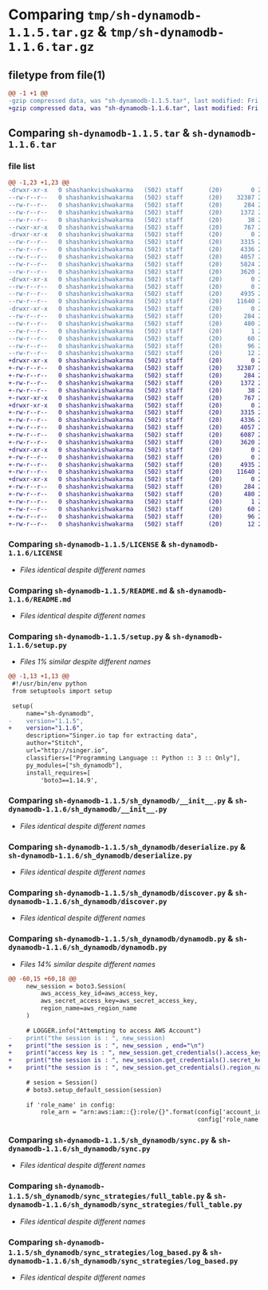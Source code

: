 # Comparing `tmp/sh-dynamodb-1.1.5.tar.gz` & `tmp/sh-dynamodb-1.1.6.tar.gz`

## filetype from file(1)

```diff
@@ -1 +1 @@
-gzip compressed data, was "sh-dynamodb-1.1.5.tar", last modified: Fri Jul  7 06:33:48 2023, max compression
+gzip compressed data, was "sh-dynamodb-1.1.6.tar", last modified: Fri Jul  7 06:37:35 2023, max compression
```

## Comparing `sh-dynamodb-1.1.5.tar` & `sh-dynamodb-1.1.6.tar`

### file list

```diff
@@ -1,23 +1,23 @@
-drwxr-xr-x   0 shashankvishwakarma   (502) staff       (20)        0 2023-07-07 06:33:48.199836 sh-dynamodb-1.1.5/
--rw-r--r--   0 shashankvishwakarma   (502) staff       (20)    32387 2023-07-04 06:05:27.000000 sh-dynamodb-1.1.5/LICENSE
--rw-r--r--   0 shashankvishwakarma   (502) staff       (20)      284 2023-07-07 06:33:48.199357 sh-dynamodb-1.1.5/PKG-INFO
--rw-r--r--   0 shashankvishwakarma   (502) staff       (20)     1372 2023-07-06 09:31:12.000000 sh-dynamodb-1.1.5/README.md
--rw-r--r--   0 shashankvishwakarma   (502) staff       (20)       38 2023-07-07 06:33:48.200049 sh-dynamodb-1.1.5/setup.cfg
--rwxr-xr-x   0 shashankvishwakarma   (502) staff       (20)      767 2023-07-07 06:33:37.000000 sh-dynamodb-1.1.5/setup.py
-drwxr-xr-x   0 shashankvishwakarma   (502) staff       (20)        0 2023-07-07 06:33:48.192825 sh-dynamodb-1.1.5/sh_dynamodb/
--rw-r--r--   0 shashankvishwakarma   (502) staff       (20)     3315 2023-07-06 12:36:07.000000 sh-dynamodb-1.1.5/sh_dynamodb/__init__.py
--rw-r--r--   0 shashankvishwakarma   (502) staff       (20)     4336 2023-07-04 06:05:27.000000 sh-dynamodb-1.1.5/sh_dynamodb/deserialize.py
--rw-r--r--   0 shashankvishwakarma   (502) staff       (20)     4057 2023-07-06 09:31:27.000000 sh-dynamodb-1.1.5/sh_dynamodb/discover.py
--rw-r--r--   0 shashankvishwakarma   (502) staff       (20)     5824 2023-07-07 06:33:07.000000 sh-dynamodb-1.1.5/sh_dynamodb/dynamodb.py
--rw-r--r--   0 shashankvishwakarma   (502) staff       (20)     3620 2023-07-06 09:31:27.000000 sh-dynamodb-1.1.5/sh_dynamodb/sync.py
-drwxr-xr-x   0 shashankvishwakarma   (502) staff       (20)        0 2023-07-07 06:33:48.198277 sh-dynamodb-1.1.5/sh_dynamodb/sync_strategies/
--rw-r--r--   0 shashankvishwakarma   (502) staff       (20)        0 2023-07-04 06:05:27.000000 sh-dynamodb-1.1.5/sh_dynamodb/sync_strategies/__init__.py
--rw-r--r--   0 shashankvishwakarma   (502) staff       (20)     4935 2023-07-06 09:31:27.000000 sh-dynamodb-1.1.5/sh_dynamodb/sync_strategies/full_table.py
--rw-r--r--   0 shashankvishwakarma   (502) staff       (20)    11640 2023-07-06 09:31:27.000000 sh-dynamodb-1.1.5/sh_dynamodb/sync_strategies/log_based.py
-drwxr-xr-x   0 shashankvishwakarma   (502) staff       (20)        0 2023-07-07 06:33:48.196497 sh-dynamodb-1.1.5/sh_dynamodb.egg-info/
--rw-r--r--   0 shashankvishwakarma   (502) staff       (20)      284 2023-07-07 06:33:48.000000 sh-dynamodb-1.1.5/sh_dynamodb.egg-info/PKG-INFO
--rw-r--r--   0 shashankvishwakarma   (502) staff       (20)      480 2023-07-07 06:33:48.000000 sh-dynamodb-1.1.5/sh_dynamodb.egg-info/SOURCES.txt
--rw-r--r--   0 shashankvishwakarma   (502) staff       (20)        1 2023-07-07 06:33:48.000000 sh-dynamodb-1.1.5/sh_dynamodb.egg-info/dependency_links.txt
--rw-r--r--   0 shashankvishwakarma   (502) staff       (20)       60 2023-07-07 06:33:48.000000 sh-dynamodb-1.1.5/sh_dynamodb.egg-info/entry_points.txt
--rw-r--r--   0 shashankvishwakarma   (502) staff       (20)       96 2023-07-07 06:33:48.000000 sh-dynamodb-1.1.5/sh_dynamodb.egg-info/requires.txt
--rw-r--r--   0 shashankvishwakarma   (502) staff       (20)       12 2023-07-07 06:33:48.000000 sh-dynamodb-1.1.5/sh_dynamodb.egg-info/top_level.txt
+drwxr-xr-x   0 shashankvishwakarma   (502) staff       (20)        0 2023-07-07 06:37:35.060155 sh-dynamodb-1.1.6/
+-rw-r--r--   0 shashankvishwakarma   (502) staff       (20)    32387 2023-07-04 06:05:27.000000 sh-dynamodb-1.1.6/LICENSE
+-rw-r--r--   0 shashankvishwakarma   (502) staff       (20)      284 2023-07-07 06:37:35.059834 sh-dynamodb-1.1.6/PKG-INFO
+-rw-r--r--   0 shashankvishwakarma   (502) staff       (20)     1372 2023-07-06 09:31:12.000000 sh-dynamodb-1.1.6/README.md
+-rw-r--r--   0 shashankvishwakarma   (502) staff       (20)       38 2023-07-07 06:37:35.060469 sh-dynamodb-1.1.6/setup.cfg
+-rwxr-xr-x   0 shashankvishwakarma   (502) staff       (20)      767 2023-07-07 06:37:22.000000 sh-dynamodb-1.1.6/setup.py
+drwxr-xr-x   0 shashankvishwakarma   (502) staff       (20)        0 2023-07-07 06:37:35.054363 sh-dynamodb-1.1.6/sh_dynamodb/
+-rw-r--r--   0 shashankvishwakarma   (502) staff       (20)     3315 2023-07-06 12:36:07.000000 sh-dynamodb-1.1.6/sh_dynamodb/__init__.py
+-rw-r--r--   0 shashankvishwakarma   (502) staff       (20)     4336 2023-07-04 06:05:27.000000 sh-dynamodb-1.1.6/sh_dynamodb/deserialize.py
+-rw-r--r--   0 shashankvishwakarma   (502) staff       (20)     4057 2023-07-06 09:31:27.000000 sh-dynamodb-1.1.6/sh_dynamodb/discover.py
+-rw-r--r--   0 shashankvishwakarma   (502) staff       (20)     6087 2023-07-07 06:37:15.000000 sh-dynamodb-1.1.6/sh_dynamodb/dynamodb.py
+-rw-r--r--   0 shashankvishwakarma   (502) staff       (20)     3620 2023-07-06 09:31:27.000000 sh-dynamodb-1.1.6/sh_dynamodb/sync.py
+drwxr-xr-x   0 shashankvishwakarma   (502) staff       (20)        0 2023-07-07 06:37:35.058868 sh-dynamodb-1.1.6/sh_dynamodb/sync_strategies/
+-rw-r--r--   0 shashankvishwakarma   (502) staff       (20)        0 2023-07-04 06:05:27.000000 sh-dynamodb-1.1.6/sh_dynamodb/sync_strategies/__init__.py
+-rw-r--r--   0 shashankvishwakarma   (502) staff       (20)     4935 2023-07-06 09:31:27.000000 sh-dynamodb-1.1.6/sh_dynamodb/sync_strategies/full_table.py
+-rw-r--r--   0 shashankvishwakarma   (502) staff       (20)    11640 2023-07-06 09:31:27.000000 sh-dynamodb-1.1.6/sh_dynamodb/sync_strategies/log_based.py
+drwxr-xr-x   0 shashankvishwakarma   (502) staff       (20)        0 2023-07-07 06:37:35.057038 sh-dynamodb-1.1.6/sh_dynamodb.egg-info/
+-rw-r--r--   0 shashankvishwakarma   (502) staff       (20)      284 2023-07-07 06:37:34.000000 sh-dynamodb-1.1.6/sh_dynamodb.egg-info/PKG-INFO
+-rw-r--r--   0 shashankvishwakarma   (502) staff       (20)      480 2023-07-07 06:37:34.000000 sh-dynamodb-1.1.6/sh_dynamodb.egg-info/SOURCES.txt
+-rw-r--r--   0 shashankvishwakarma   (502) staff       (20)        1 2023-07-07 06:37:34.000000 sh-dynamodb-1.1.6/sh_dynamodb.egg-info/dependency_links.txt
+-rw-r--r--   0 shashankvishwakarma   (502) staff       (20)       60 2023-07-07 06:37:34.000000 sh-dynamodb-1.1.6/sh_dynamodb.egg-info/entry_points.txt
+-rw-r--r--   0 shashankvishwakarma   (502) staff       (20)       96 2023-07-07 06:37:34.000000 sh-dynamodb-1.1.6/sh_dynamodb.egg-info/requires.txt
+-rw-r--r--   0 shashankvishwakarma   (502) staff       (20)       12 2023-07-07 06:37:34.000000 sh-dynamodb-1.1.6/sh_dynamodb.egg-info/top_level.txt
```

### Comparing `sh-dynamodb-1.1.5/LICENSE` & `sh-dynamodb-1.1.6/LICENSE`

 * *Files identical despite different names*

### Comparing `sh-dynamodb-1.1.5/README.md` & `sh-dynamodb-1.1.6/README.md`

 * *Files identical despite different names*

### Comparing `sh-dynamodb-1.1.5/setup.py` & `sh-dynamodb-1.1.6/setup.py`

 * *Files 1% similar despite different names*

```diff
@@ -1,13 +1,13 @@
 #!/usr/bin/env python
 from setuptools import setup
 
 setup(
     name="sh-dynamodb",
-    version="1.1.5",
+    version="1.1.6",
     description="Singer.io tap for extracting data",
     author="Stitch",
     url="http://singer.io",
     classifiers=["Programming Language :: Python :: 3 :: Only"],
     py_modules=["sh_dynamodb"],
     install_requires=[
         'boto3==1.14.9',
```

### Comparing `sh-dynamodb-1.1.5/sh_dynamodb/__init__.py` & `sh-dynamodb-1.1.6/sh_dynamodb/__init__.py`

 * *Files identical despite different names*

### Comparing `sh-dynamodb-1.1.5/sh_dynamodb/deserialize.py` & `sh-dynamodb-1.1.6/sh_dynamodb/deserialize.py`

 * *Files identical despite different names*

### Comparing `sh-dynamodb-1.1.5/sh_dynamodb/discover.py` & `sh-dynamodb-1.1.6/sh_dynamodb/discover.py`

 * *Files identical despite different names*

### Comparing `sh-dynamodb-1.1.5/sh_dynamodb/dynamodb.py` & `sh-dynamodb-1.1.6/sh_dynamodb/dynamodb.py`

 * *Files 14% similar despite different names*

```diff
@@ -60,15 +60,18 @@
     new_session = boto3.Session(
         aws_access_key_id=aws_access_key,
         aws_secret_access_key=aws_secret_access_key,
         region_name=aws_region_name
     )
 
     # LOGGER.info("Attempting to access AWS Account")
-    print("the session is : ", new_session)
+    print("the session is : ", new_session , end="\n")
+    print("access key is : ", new_session.get_credentials().access_key , end="\n")
+    print("the session is : ", new_session.get_credentials().secret_key , end="\n")
+    print("the session is : ", new_session.get_credentials().region_name , end="\n")
 
     # sesion = Session()
     # boto3.setup_default_session(session)
 
     if 'role_name' in config:
         role_arn = "arn:aws:iam::{}:role/{}".format(config['account_id'].replace('-', ''),
                                                     config['role_name'])
```

### Comparing `sh-dynamodb-1.1.5/sh_dynamodb/sync.py` & `sh-dynamodb-1.1.6/sh_dynamodb/sync.py`

 * *Files identical despite different names*

### Comparing `sh-dynamodb-1.1.5/sh_dynamodb/sync_strategies/full_table.py` & `sh-dynamodb-1.1.6/sh_dynamodb/sync_strategies/full_table.py`

 * *Files identical despite different names*

### Comparing `sh-dynamodb-1.1.5/sh_dynamodb/sync_strategies/log_based.py` & `sh-dynamodb-1.1.6/sh_dynamodb/sync_strategies/log_based.py`

 * *Files identical despite different names*

